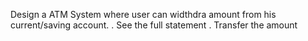 Design a ATM System where user can widthdra amount from his current/saving account.
. See the full statement
. Transfer the amount